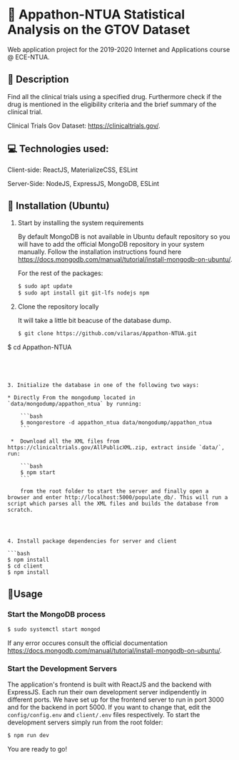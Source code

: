 # :pill: Appathon-NTUA  Statistical Analysis on the GTOV Dataset

Web application project for the 2019-2020 Internet and Applications course @ ECE-NTUA.



## :memo: Description

Find all the clinical trials using a specified drug. Furthermore check if the drug is mentioned in the eligibility criteria and the brief summary of the clinical trial.



Clinical Trials Gov Dataset: https://clinicaltrials.gov/.



## :computer: Technologies used:

Client-side: ReactJS, MaterializeCSS, ESLint

Server-Side: NodeJS, ExpressJS, MongoDB, ESLint



## **:hammer:** Installation (Ubuntu)

1. Start by installing the system requirements 

   By default MongoDB is not available in Ubuntu default repository so you will have to add the official MongoDB repository in your system manually. Follow the installation instructions found here https://docs.mongodb.com/manual/tutorial/install-mongodb-on-ubuntu/.

   

   For the rest of the packages:

   ```bash
   $ sudo apt update
   $ sudo apt install git git-lfs nodejs npm 
   ```

   
   
2. Clone the repository locally

   It will take a little bit beacuse of the database dump.
   
   ```bash
   $ git clone https://github.com/vilaras/Appathon-NTUA.git
$ cd Appathon-NTUA
   ```
   
   


3. Initialize the database in one of the following two ways:

   * Directly From the mongodump located in `data/mongodump/appathon_ntua` by running:

       ```bash
       $ mongorestore -d appathon_ntua data/mongodump/appathon_ntua
       ```

    *  Download all the XML files from https://clinicaltrials.gov/AllPublicXML.zip, extract inside `data/`, run:

       ```bash
       $ npm start
       ```
       
       from the root folder to start the server and finally open a browser and enter http://localhost:5000/populate_db/. This will run a script which parses all the XML files and builds the database from scratch.
       
       


4. Install package dependencies for server and client

   ```bash
   $ npm install
   $ cd client
   $ npm install 
   ```



##  :tada:Usage

### Start the MongoDB process 

```bash
$ sudo systemctl start mongod
```

If any error occures consult the official documentation https://docs.mongodb.com/manual/tutorial/install-mongodb-on-ubuntu/.

### Start the Development Servers

The application's frontend is built with ReactJS and the backend with ExpressJS. Each run their own development server indipendently in different ports. We have set up for the frontend server to run in port 3000 and for the backend in port 5000. If you want to change that, edit the `config/config.env` and `client/.env` files respectively. To start the development servers simply run from the root folder:

```bash
$ npm run dev
```

You are  ready to go! 

